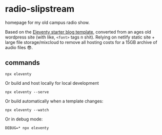 # radio-slipstream

homepage for my old campus radio show.

Based on the [Eleventy starter blog template](https://github.com/11ty/eleventy-base-blog), converted from an ages old wordpress site (with like, `<font>` tags n shit). Relying on netlify static site + large file storage/mixcloud to remove all hosting costs for a 15GB archive of audio files 😎.

## commands

```
npx eleventy
```

Or build and host locally for local development
```
npx eleventy --serve
```

Or build automatically when a template changes:
```
npx eleventy --watch
```

Or in debug mode:
```
DEBUG=* npx eleventy
```
